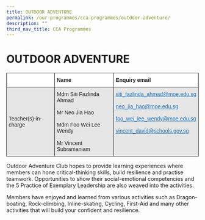 ```yaml
---
title: OUTDOOR ADVENTURE
permalink: /our-programmes/cca-programmes/outdoor-adventure/
description: ""
third_nav_title: CCA Programmes
---
```

<h1><b>OUTDOOR ADVENTURE</b></h1>

<table style="border-collapse:collapse;border-spacing:0" class="tg"><thead><tr><th style="background-color:#FFF;border-color:#000000;border-style:solid;border-width:1px;color:#222;font-family:Arial, sans-serif;font-size:14px;font-weight:bold;overflow:hidden;padding:10px 5px;text-align:left;vertical-align:top;word-break:normal"></th><th style="background-color:#FFF;border-color:#000000;border-style:solid;border-width:1px;color:#222;font-family:Arial, sans-serif;font-size:14px;font-weight:bold;overflow:hidden;padding:10px 5px;text-align:left;vertical-align:top;word-break:normal"><span style="font-weight:bold">Name</span></th><th style="background-color:#FFF;border-color:#000000;border-style:solid;border-width:1px;color:#222;font-family:Arial, sans-serif;font-size:14px;font-weight:bold;overflow:hidden;padding:10px 5px;text-align:left;vertical-align:top;word-break:normal"><span style="font-weight:bold">Enquiry email</span></th></tr></thead><tbody><tr><td style="background-color:#E6E6E6;border-color:#000000;border-style:solid;border-width:1px;color:#222;font-family:Arial, sans-serif;font-size:14px;overflow:hidden;padding:10px 5px;text-align:left;vertical-align:middle;word-break:normal">Teacher(s)-in-charge</td><td style="background-color:#E6E6E6;border-color:#000000;border-style:solid;border-width:1px;color:#222;font-family:Arial, sans-serif;font-size:14px;overflow:hidden;padding:10px 5px;text-align:left;vertical-align:middle;word-break:normal">Mdm Siti Fazlinda Ahmad<br><br>Mr Neo Jia Hao<br><br>Mdm Foo Wei Lee Wendy<br><br>Mr Vincent Subramaniam</td><td style="background-color:#E6E6E6;border-color:#000000;border-style:solid;border-width:1px;color:#1E73BE;font-family:Arial, sans-serif;font-size:14px;overflow:hidden;padding:10px 5px;text-align:left;text-decoration:underline;vertical-align:top;word-break:normal"><a href="mailto:siti_fazlinda_ahmad@moe.edu.sg" target="_blank" rel="noopener noreferrer"><span style="text-decoration:underline;color:#1E73BE;background-color:transparent">siti_fazlinda_ahmad@moe.edu.sg</span></a><br><br><a href="mailto:neo_jia_hao@moe.edu.sg" target="_blank" rel="noopener noreferrer"><span style="text-decoration:underline;color:#1E73BE;background-color:transparent">neo_jia_hao@moe.edu.sg</span></a><br><br><a href="mailto:foo_wei_lee_wendy@moe.edu.sg" target="_blank" rel="noopener noreferrer"><span style="text-decoration:underline;color:#1E73BE;background-color:transparent">foo_wei_lee_wendy@moe.edu.sg</span></a><br><br><a href="mailto:vincent_david@schools.gov.sg" target="_blank" rel="noopener noreferrer"><span style="text-decoration:underline;color:#1E73BE;background-color:transparent">vincent_david@schools.gov.sg</span></a></td></tr></tbody></table>



Outdoor Adventure Club hopes to provide learning experiences where members can hone critical-thinking skills, build resilience and practise teamwork. Opportunities to show their social-emotional competencies and the 5 Practice of Exemplary Leadership are also weaved into the activities.

Members have enjoyed and learned from various activities such as Dragon-boating, Rock-climbing, Inline-skating, Cycling, First-Aid and many other activities that will build your confident and resilience.